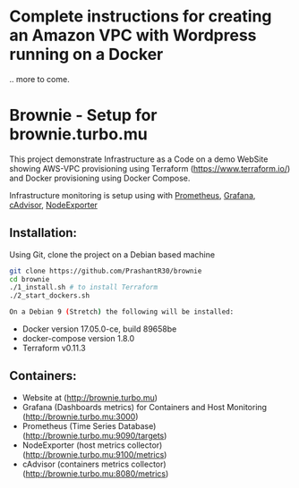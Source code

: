 # Complete instructions for creating an Amazon VPC with Wordpress running on a Docker

.. more to come.

Brownie - Setup for brownie.turbo.mu
============================

This project demonstrate Infrastructure as a Code on a demo WebSite showing AWS-VPC provisioning using Terraform (https://www.terraform.io/) and Docker provisioning using Docker Compose.

Infrastructure monitoring is setup using with [Prometheus](https://prometheus.io/), [Grafana](http://grafana.org/), [cAdvisor](https://github.com/google/cadvisor), 
[NodeExporter](https://github.com/prometheus/node_exporter)


## Installation:

Using Git, clone the project on a Debian based machine

```bash
git clone https://github.com/PrashantR30/brownie
cd brownie
./1_install.sh # to install Terraform
./2_start_dockers.sh

On a Debian 9 (Stretch) the following will be installed:
```
* Docker version 17.05.0-ce, build 89658be
* docker-compose version 1.8.0
* Terraform v0.11.3

## Containers:
* Website at (http://brownie.turbo.mu)
* Grafana (Dashboards metrics) for Containers and Host Monitoring (http://brownie.turbo.mu:3000)
* Prometheus (Time Series Database) (http://brownie.turbo.mu:9090/targets)
* NodeExporter (host metrics collector) (http://brownie.turbo.mu:9100/metrics)
* cAdvisor (containers metrics collector) (http://brownie.turbo.mu:8080/metrics)
